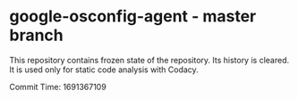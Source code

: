 # google-osconfig-agent - master branch

This repository contains frozen state of the repository.
Its history is cleared. It is used only for static code
analysis with Codacy.

Commit Time: 1691367109